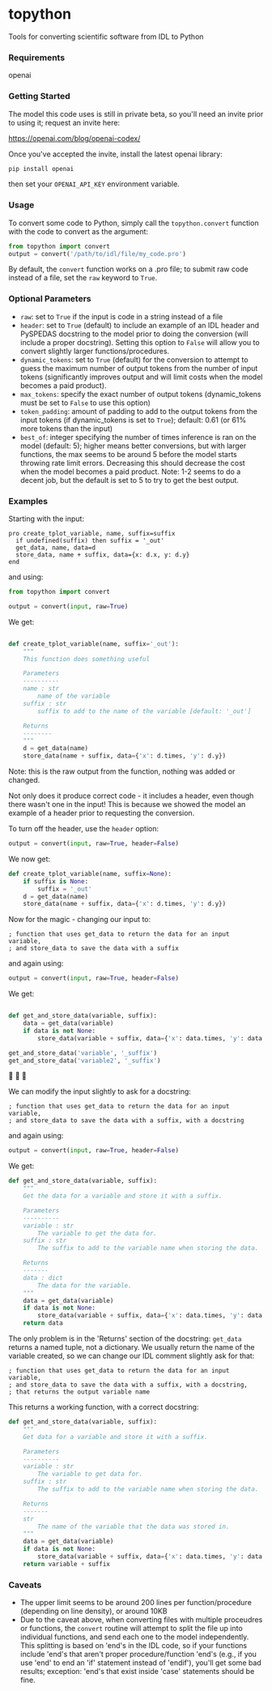 # topython
Tools for converting scientific software from IDL to Python

### Requirements
openai

### Getting Started
The model this code uses is still in private beta, so you'll need an invite prior to using it; request an invite here:

https://openai.com/blog/openai-codex/

Once you've accepted the invite, install the latest openai library:

```bash
pip install openai
```

then set your `OPENAI_API_KEY` environment variable.

### Usage
To convert some code to Python, simply call the `topython.convert` function with the code to convert as the argument:

```python
from topython import convert
output = convert('/path/to/idl/file/my_code.pro')
```

By default, the `convert` function works on a .pro file; to submit raw code instead of a file, set the `raw` keyword to `True`.

### Optional Parameters
- `raw`: set to `True` if the input is code in a string instead of a file
- `header`: set to `True` (default) to include an example of an IDL header and PySPEDAS docstring to the model prior to doing the conversion (will include a proper docstring). Setting this option to `False` will allow you to convert slightly larger functions/procedures.
- `dynamic_tokens`: set to `True` (default) for the conversion to attempt to guess the maximum number of output tokens from the number of input tokens (significantly improves output and will limit costs when the model becomes a paid product).
- `max_tokens`: specify the exact number of output tokens (dynamic_tokens must be set to `False` to use this option)
- `token_padding`: amount of padding to add to the output tokens from the input tokens (if dynamic_tokens is set to `True`); default: 0.61 (or 61% more tokens than the input)
- `best_of`: integer specifying the number of times inference is ran on the model (default: 5); higher means better conversions, but with larger functions, the max seems to be around 5 before the model starts throwing rate limit errors. Decreasing this should decrease the cost when the model becomes a paid product. Note: 1-2 seems to do a decent job, but the default is set to 5 to try to get the best output. 

### Examples

Starting with the input:
```idl
pro create_tplot_variable, name, suffix=suffix
  if undefined(suffix) then suffix = '_out'
  get_data, name, data=d
  store_data, name + suffix, data={x: d.x, y: d.y}
end
```

and using:

```python
from topython import convert

output = convert(input, raw=True)
```

We get:
```python

def create_tplot_variable(name, suffix='_out'):
    """
    This function does something useful

    Parameters
    ----------
    name : str
        name of the variable
    suffix : str
        suffix to add to the name of the variable [default: '_out']

    Returns
    --------
    """
    d = get_data(name)
    store_data(name + suffix, data={'x': d.times, 'y': d.y})

```

Note: this is the raw output from the function, nothing was added or changed.

Not only does it produce correct code - it includes a header, even though there wasn't one in the input! This is because we showed the model an example of a header prior to requesting the conversion. 

To turn off the header, use the `header` option:

```python
output = convert(input, raw=True, header=False)
```

We now get:

```python
def create_tplot_variable(name, suffix=None):
    if suffix is None:
        suffix = '_out'
    d = get_data(name)
    store_data(name + suffix, data={'x': d.times, 'y': d.y})
```

Now for the magic - changing our input to:

```idl
; function that uses get_data to return the data for an input variable, 
; and store_data to save the data with a suffix
```

and again using:

```python
output = convert(input, raw=True, header=False)
```

We get:

```python

def get_and_store_data(variable, suffix):
    data = get_data(variable)
    if data is not None:
        store_data(variable + suffix, data={'x': data.times, 'y': data.y})

get_and_store_data('variable', '_suffix')
get_and_store_data('variable2', '_suffix')

```

🤯 🤯 🤯

We can modify the input slightly to ask for a docstring:

```idl
; function that uses get_data to return the data for an input variable, 
; and store_data to save the data with a suffix, with a docstring
```

and again using:

```python
output = convert(input, raw=True, header=False)
```

We get:

```python
def get_and_store_data(variable, suffix):
    """
    Get the data for a variable and store it with a suffix.

    Parameters
    ----------
    variable : str
        The variable to get the data for.
    suffix : str
        The suffix to add to the variable name when storing the data.

    Returns
    -------
    data : dict
        The data for the variable.
    """
    data = get_data(variable)
    if data is not None:
        store_data(variable + suffix, data={'x': data.times, 'y': data.y})
    return data
```

The only problem is in the 'Returns' section of the docstring: `get_data` returns a named tuple, not a dictionary. We usually return the name of the variable created, so we can change our IDL comment slightly ask for that:


```idl
; function that uses get_data to return the data for an input variable, 
; and store_data to save the data with a suffix, with a docstring,
; that returns the output variable name
```

This returns a working function, with a correct docstring:

```python
def get_and_store_data(variable, suffix):
    """
    Get data for a variable and store it with a suffix.

    Parameters
    ----------
    variable : str
        The variable to get data for.
    suffix : str
        The suffix to add to the variable name when storing the data.

    Returns
    -------
    str
        The name of the variable that the data was stored in.
    """
    data = get_data(variable)
    if data is not None:
        store_data(variable + suffix, data={'x': data.times, 'y': data.y})
    return variable + suffix
```

### Caveats
- The upper limit seems to be around 200 lines per function/procedure (depending on line density), or around 10KB
- Due to the caveat above, when converting files with multiple proceudres or functions, the `convert` routine will attempt to split the file up into individual functions, and send each one to the model independently. This splitting is based on 'end's in the IDL code, so if your functions include 'end's that aren't proper procedure/function 'end's (e.g., if you use 'end' to end an 'if' statement instead of 'endif'), you'll get some bad results; exception: 'end's that exist inside 'case' statements should be fine. 